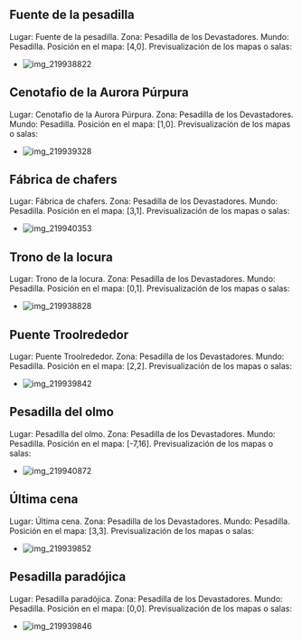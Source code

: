 ## Fuente de la pesadilla
Lugar: Fuente de la pesadilla.
Zona: Pesadilla de los Devastadores.
Mundo: Pesadilla.
Posición en el mapa: [4,0].
Previsualización de los mapas o salas:
- ![img_219938822](https://media.discordapp.net/attachments/1115311447145193482/1115353867601858600/219938822.jpg)

## Cenotafio de la Aurora Púrpura
Lugar: Cenotafio de la Aurora Púrpura.
Zona: Pesadilla de los Devastadores.
Mundo: Pesadilla.
Posición en el mapa: [1,0].
Previsualización de los mapas o salas:
- ![img_219939328](https://media.discordapp.net/attachments/1115311447145193482/1115353874929291414/219939328.jpg)

## Fábrica de chafers
Lugar: Fábrica de chafers.
Zona: Pesadilla de los Devastadores.
Mundo: Pesadilla.
Posición en el mapa: [3,1].
Previsualización de los mapas o salas:
- ![img_219940353](https://media.discordapp.net/attachments/1115311447145193482/1115353941929115730/219940353.jpg)

## Trono de la locura
Lugar: Trono de la locura.
Zona: Pesadilla de los Devastadores.
Mundo: Pesadilla.
Posición en el mapa: [0,1].
Previsualización de los mapas o salas:
- ![img_219938828](https://media.discordapp.net/attachments/1115311447145193482/1115353873373200394/219938828.jpg)

## Puente Troolrededor
Lugar: Puente Troolrededor.
Zona: Pesadilla de los Devastadores.
Mundo: Pesadilla.
Posición en el mapa: [2,2].
Previsualización de los mapas o salas:
- ![img_219939842](https://media.discordapp.net/attachments/1115311447145193482/1115353908861227108/219939842.jpg)

## Pesadilla del olmo
Lugar: Pesadilla del olmo.
Zona: Pesadilla de los Devastadores.
Mundo: Pesadilla.
Posición en el mapa: [-7,16].
Previsualización de los mapas o salas:
- ![img_219940872](https://media.discordapp.net/attachments/1115311447145193482/1115353999185547364/219940872.jpg)

## Última cena
Lugar: Última cena.
Zona: Pesadilla de los Devastadores.
Mundo: Pesadilla.
Posición en el mapa: [3,3].
Previsualización de los mapas o salas:
- ![img_219939852](https://media.discordapp.net/attachments/1115311447145193482/1115353938728853505/219939852.jpg)

## Pesadilla paradójica
Lugar: Pesadilla paradójica.
Zona: Pesadilla de los Devastadores.
Mundo: Pesadilla.
Posición en el mapa: [0,0].
Previsualización de los mapas o salas:
- ![img_219939846](https://media.discordapp.net/attachments/1115311447145193482/1115353933037191278/219939846.jpg)
